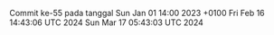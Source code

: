 Commit ke-55 pada tanggal Sun Jan 01 14:00 2023 +0100
Fri Feb 16 14:43:06 UTC 2024
Sun Mar 17 05:43:03 UTC 2024
